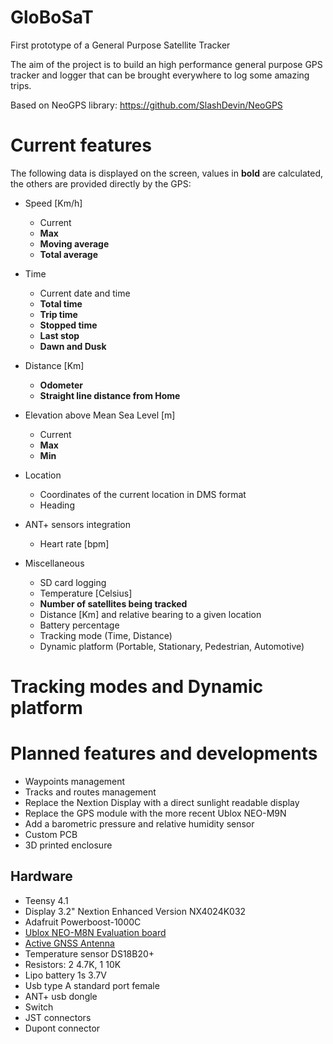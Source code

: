 # GloBoSaT
First prototype of a General Purpose Satellite Tracker

The aim of the project is to build an high performance general purpose GPS tracker and logger that can be brought everywhere to log some amazing trips.

Based on NeoGPS library: https://github.com/SlashDevin/NeoGPS

# Current features

The following data is displayed on the screen, values in **bold** are calculated, the others are provided directly by the GPS:

* Speed [Km/h]
	* Current
	* **Max**
	* **Moving average**
	* **Total average**

* Time
	* Current date and time
	* **Total time**
	* **Trip time**
	* **Stopped time**
	* **Last stop**
	* **Dawn and Dusk**

* Distance [Km]
	* **Odometer**
	* **Straight line distance from Home**

* Elevation above Mean Sea Level [m]
	* Current
	* **Max**
	* **Min**

* Location
	* Coordinates of the current location in DMS format
	* Heading

* ANT+ sensors integration
	* Heart rate [bpm]

* Miscellaneous
	* SD card logging
	* Temperature [Celsius]
	* **Number of satellites being tracked**
	* Distance [Km] and relative bearing to a given location
	* Battery percentage
	* Tracking mode (Time, Distance)
	* Dynamic platform (Portable, Stationary, Pedestrian, Automotive)


# Tracking modes and Dynamic platform




# Planned features and developments

* Waypoints management
* Tracks and routes management
* Replace the Nextion Display with a direct sunlight readable display
* Replace the GPS module with the more recent Ublox NEO-M9N
* Add a barometric pressure and relative humidity sensor
* Custom PCB
* 3D printed enclosure


## Hardware

* Teensy 4.1
* Display 3.2" Nextion Enhanced Version NX4024K032
* Adafruit Powerboost-1000C
* [Ublox NEO-M8N Evaluation board](https://www.gnss.store/gnss-gps-modules/44-ublox-neo-m8n-gps-gnss-receiver-board-with-sma-for-uav-robots.html)
* [Active GNSS Antenna](https://www.gnss.store/rf-gps-antennas/28-high-performance-multi-band-gnss-active-quad-helix-antenna-for-rtk.html)
* Temperature sensor DS18B20+
* Resistors: 2 4.7K, 1 10K
* Lipo battery 1s 3.7V
* Usb type A standard port female
* ANT+ usb dongle
* Switch
* JST connectors
* Dupont connector
